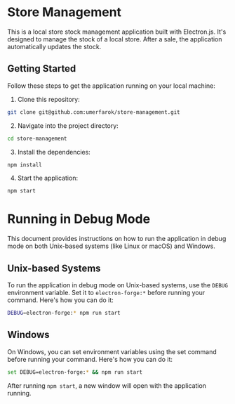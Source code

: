 # Store Management

This is a local store stock management application built with Electron.js. It's designed to manage the stock of a local store. After a sale, the application automatically updates the stock.

## Getting Started

Follow these steps to get the application running on your local machine:

1. Clone this repository:

```bash
git clone git@github.com:umerfarok/store-management.git
```

2. Navigate into the project directory:

```bash
cd store-management
```

3. Install the dependencies:

```bash
npm install
```

4. Start the application:

```bash
npm start
```

# Running in Debug Mode

This document provides instructions on how to run the application in debug mode on both Unix-based systems (like Linux or macOS) and Windows.

## Unix-based Systems

To run the application in debug mode on Unix-based systems, use the `DEBUG` environment variable. Set it to `electron-forge:*` before running your command. Here's how you can do it:

```bash
DEBUG=electron-forge:* npm run start
```
## Windows
On Windows, you can set environment variables using the set command before running your command. Here's how you can do it:
```bash
set DEBUG=electron-forge:* && npm run start
```
After running `npm start`, a new window will open with the application running.